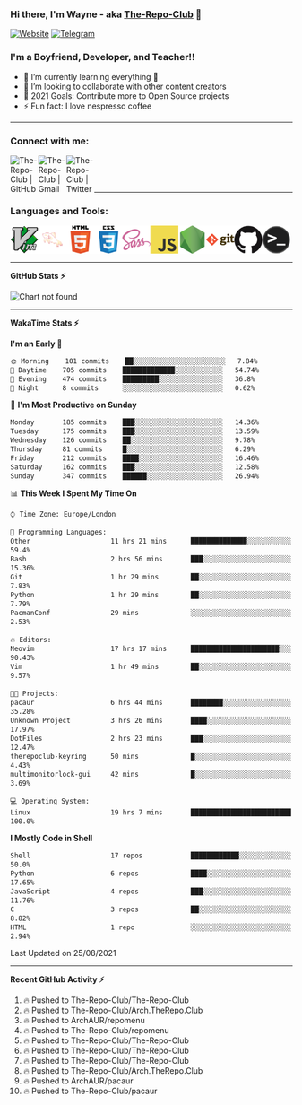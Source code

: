 ### Hi there, I'm Wayne - aka [The-Repo-Club][website] 👋

[![Website](https://img.shields.io/website?label=github.com/The-Repo-Club/&color=orange&style=flat-square&url=https://github.com/The-Repo-Club/)][website]
[![Telegram](https://img.shields.io/badge/Chat%20on-Telegram-orange.svg?color=orange&logo=telegram&style=flat-square)][telegram]

### I'm a Boyfriend, Developer, and Teacher!!

- 🌱 I’m currently learning everything 🤣
- 👯 I’m looking to collaborate with other content creators
- 🥅 2021 Goals: Contribute more to Open Source projects
- ⚡ Fun fact: I love nespresso coffee

---
### Connect with me:

[<img align="left" alt="The-Repo-Club | GitHub" width="50px" src="https://cdn.jsdelivr.net/npm/simple-icons@v3/icons/github.svg" />][website]
[<img align="left" alt="The-Repo-Club | Gmail" width="50px" src="https://cdn.jsdelivr.net/npm/simple-icons@v3/icons/gmail.svg" />][email]
[<img align="left" alt="The-Repo-Club | Twitter" width="50px" src="https://cdn.jsdelivr.net/npm/simple-icons@v3/icons/telegram.svg" />][telegram]

[website]: https://github.com/The-Repo-Club/
[email]: mailto:wayne6324@gmail.com
[telegram]: https://t.me/TheRepoClub

<br />
<br />
<br />

---
### Languages and Tools:

<img align="left" alt="Vim" width="50px" src="https://raw.githubusercontent.com/github/explore/80688e429a7d4ef2fca1e82350fe8e3517d3494d/topics/vim/vim.png" />
<img align="left" alt="Fish" width="50px" src="https://raw.githubusercontent.com/github/explore/80688e429a7d4ef2fca1e82350fe8e3517d3494d/topics/fish/fish.png" />
<img align="left" alt="HTML5" width="50px" src="https://raw.githubusercontent.com/github/explore/80688e429a7d4ef2fca1e82350fe8e3517d3494d/topics/html/html.png" />
<img align="left" alt="CSS3" width="50px" src="https://raw.githubusercontent.com/github/explore/80688e429a7d4ef2fca1e82350fe8e3517d3494d/topics/css/css.png" />
<img align="left" alt="Sass" width="50px" src="https://raw.githubusercontent.com/github/explore/80688e429a7d4ef2fca1e82350fe8e3517d3494d/topics/sass/sass.png" />
<img align="left" alt="JavaScript" width="50px" src="https://raw.githubusercontent.com/github/explore/80688e429a7d4ef2fca1e82350fe8e3517d3494d/topics/javascript/javascript.png" />
<img align="left" alt="Node.js" width="50px" src="https://raw.githubusercontent.com/github/explore/80688e429a7d4ef2fca1e82350fe8e3517d3494d/topics/nodejs/nodejs.png" />
<img align="left" alt="Git" width="50px" src="https://raw.githubusercontent.com/github/explore/80688e429a7d4ef2fca1e82350fe8e3517d3494d/topics/git/git.png" />
<img align="left" alt="GitHub" width="50px" src="https://raw.githubusercontent.com/github/explore/78df643247d429f6cc873026c0622819ad797942/topics/github/github.png" />
<img align="left" alt="Terminal" width="50px" src="https://raw.githubusercontent.com/github/explore/80688e429a7d4ef2fca1e82350fe8e3517d3494d/topics/terminal/terminal.png" />

<br />
<br />
<br />

---

**GitHub Stats ⚡**

![Chart not found](https://github-readme-stats.vercel.app/api?username=The-Repo-Club&theme=tokyonight&show_icons=true&count_private=true&hide_border=true&include_all_commits=true&custom_title=The-Repo-Club%27s+GitHub+Stats)


---

**WakaTime Stats ⚡**

<!--START_SECTION:waka-->
**I'm an Early 🐤** 

```text
🌞 Morning    101 commits    ██░░░░░░░░░░░░░░░░░░░░░░░   7.84% 
🌆 Daytime    705 commits    █████████████░░░░░░░░░░░░   54.74% 
🌃 Evening    474 commits    █████████░░░░░░░░░░░░░░░░   36.8% 
🌙 Night      8 commits      ░░░░░░░░░░░░░░░░░░░░░░░░░   0.62%

```
📅 **I'm Most Productive on Sunday** 

```text
Monday       185 commits    ███░░░░░░░░░░░░░░░░░░░░░░   14.36% 
Tuesday      175 commits    ███░░░░░░░░░░░░░░░░░░░░░░   13.59% 
Wednesday    126 commits    ██░░░░░░░░░░░░░░░░░░░░░░░   9.78% 
Thursday     81 commits     █░░░░░░░░░░░░░░░░░░░░░░░░   6.29% 
Friday       212 commits    ████░░░░░░░░░░░░░░░░░░░░░   16.46% 
Saturday     162 commits    ███░░░░░░░░░░░░░░░░░░░░░░   12.58% 
Sunday       347 commits    ██████░░░░░░░░░░░░░░░░░░░   26.94%

```


📊 **This Week I Spent My Time On** 

```text
⌚︎ Time Zone: Europe/London

💬 Programming Languages: 
Other                    11 hrs 21 mins      ██████████████░░░░░░░░░░░   59.4% 
Bash                     2 hrs 56 mins       ███░░░░░░░░░░░░░░░░░░░░░░   15.36% 
Git                      1 hr 29 mins        ██░░░░░░░░░░░░░░░░░░░░░░░   7.83% 
Python                   1 hr 29 mins        ██░░░░░░░░░░░░░░░░░░░░░░░   7.79% 
PacmanConf               29 mins             ░░░░░░░░░░░░░░░░░░░░░░░░░   2.53%

🔥 Editors: 
Neovim                   17 hrs 17 mins      ██████████████████████░░░   90.43% 
Vim                      1 hr 49 mins        ██░░░░░░░░░░░░░░░░░░░░░░░   9.57%

🐱‍💻 Projects: 
pacaur                   6 hrs 44 mins       ████████░░░░░░░░░░░░░░░░░   35.28% 
Unknown Project          3 hrs 26 mins       ████░░░░░░░░░░░░░░░░░░░░░   17.97% 
DotFiles                 2 hrs 23 mins       ███░░░░░░░░░░░░░░░░░░░░░░   12.47% 
therepoclub-keyring      50 mins             █░░░░░░░░░░░░░░░░░░░░░░░░   4.43% 
multimonitorlock-gui     42 mins             █░░░░░░░░░░░░░░░░░░░░░░░░   3.69%

💻 Operating System: 
Linux                    19 hrs 7 mins       █████████████████████████   100.0%

```

**I Mostly Code in Shell** 

```text
Shell                    17 repos            ████████████░░░░░░░░░░░░░   50.0% 
Python                   6 repos             ████░░░░░░░░░░░░░░░░░░░░░   17.65% 
JavaScript               4 repos             ███░░░░░░░░░░░░░░░░░░░░░░   11.76% 
C                        3 repos             ██░░░░░░░░░░░░░░░░░░░░░░░   8.82% 
HTML                     1 repo              ░░░░░░░░░░░░░░░░░░░░░░░░░   2.94%

```



 Last Updated on 25/08/2021
<!--END_SECTION:waka-->

---

**Recent GitHub Activity :zap:**

<!--START_SECTION:activity-->
1. 🔥 Pushed to The-Repo-Club/The-Repo-Club
2. 🔥 Pushed to The-Repo-Club/Arch.TheRepo.Club
3. 🔥 Pushed to ArchAUR/repomenu
4. 🔥 Pushed to The-Repo-Club/repomenu
5. 🔥 Pushed to The-Repo-Club/The-Repo-Club
6. 🔥 Pushed to The-Repo-Club/The-Repo-Club
7. 🔥 Pushed to The-Repo-Club/The-Repo-Club
8. 🔥 Pushed to The-Repo-Club/Arch.TheRepo.Club
9. 🔥 Pushed to ArchAUR/pacaur
10. 🔥 Pushed to The-Repo-Club/pacaur
<!--END_SECTION:activity-->